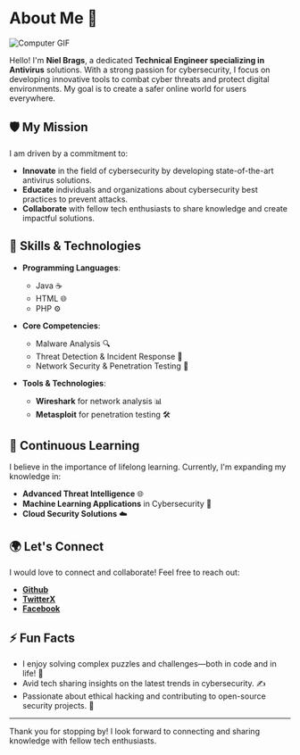 # About Me 👋

![Computer GIF](https://media.giphy.com/media/077i6AULCXc0FKTj9s/giphy.gif)

Hello! I'm **Niel Brags**, a dedicated **Technical Engineer specializing in Antivirus** solutions. With a strong passion for cybersecurity, I focus on developing innovative tools to combat cyber threats and protect digital environments. My goal is to create a safer online world for users everywhere.

## 🛡️ My Mission
I am driven by a commitment to:
- **Innovate** in the field of cybersecurity by developing state-of-the-art antivirus solutions.
- **Educate** individuals and organizations about cybersecurity best practices to prevent attacks.
- **Collaborate** with fellow tech enthusiasts to share knowledge and create impactful solutions.

## 🔧 Skills & Technologies
- **Programming Languages**:  
  - Java ☕
  - HTML 🌐
  - PHP ⚙️

- **Core Competencies**:  
  - Malware Analysis 🔍
  - Threat Detection & Incident Response 🚨
  - Network Security & Penetration Testing 🔐

- **Tools & Technologies**:  
  - **Wireshark** for network analysis 📊
  - **Metasploit** for penetration testing 🛠️

## 🌱 Continuous Learning
I believe in the importance of lifelong learning. Currently, I'm expanding my knowledge in:
- **Advanced Threat Intelligence** 🌐
- **Machine Learning Applications** in Cybersecurity 🤖
- **Cloud Security Solutions** ☁️

## 🌍 Let's Connect
I would love to connect and collaborate! Feel free to reach out:
- **[Github](https://github.com/DaisukeRbb)**
- **[TwitterX](https://x.com/nielbrags)**
- **[Facebook](https://www.facebook.com/profile.php?id=100088948384732)**

## ⚡ Fun Facts
- I enjoy solving complex puzzles and challenges—both in code and in life! 🧩
- Avid tech sharing insights on the latest trends in cybersecurity. ✍️
- Passionate about ethical hacking and contributing to open-source security projects. 🔐

---

Thank you for stopping by! I look forward to connecting and sharing knowledge with fellow tech enthusiasts.
